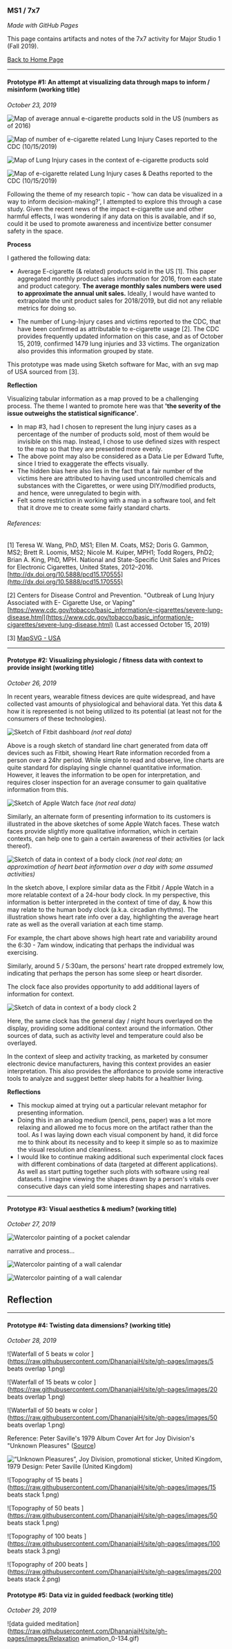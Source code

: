 ### MS1 / 7x7
_Made with GitHub Pages_

This page contains artifacts and notes of the 7x7 activity for Major Studio 1 (Fall 2019).

[Back to Home Page](http://dhananjaih.github.io/site/)

***

#### Prototype #1: An attempt at visualizing data through maps to inform / misinform (working title)
_October 23, 2019_

![Map of average annual e-cigarette products sold in the US (numbers as of 2016) ](https://raw.githubusercontent.com/DhananjaiH/site/gh-pages/images/map1@4x.png)

![Map of number of e-cigarette related Lung Injury Cases reported to the CDC (10/15/2019) ](https://raw.githubusercontent.com/DhananjaiH/site/gh-pages/images/map2@4x.png)

![Map of Lung Injury cases in the context of e-cigarette products sold ](https://raw.githubusercontent.com/DhananjaiH/site/gh-pages/images/map3@4x.png)

![Map of e-cigarette related Lung Injury cases & Deaths reported to the CDC (10/15/2019) ](https://raw.githubusercontent.com/DhananjaiH/site/gh-pages/images/map4@4x.png)

Following the theme of my research topic - 'how can data be visualized in a way to inform decision-making?', I attempted to explore this through a case study. Given the recent news of the impact e-cigarette use and other harmful effects, I was wondering if any data on this is available, and if so, could it be used to promote awareness and incentivize better consumer safety in the space.

**Process**

I gathered the following data:
- Average E-cigarette (& related) products sold in the US [1]. This paper aggregated monthly product sales information for 2016, from each state and product category. **The average monthly sales numbers were used to approximate the annual unit sales.** Ideally, I would have wanted to extrapolate the unit product sales for 2018/2019, but did not any reliable metrics for doing so.

- The number of Lung-Injury cases and victims reported to the CDC, that have been confirmed as attributable to e-cigarette usage [2]. The CDC provides frequently updated information on this case, and as of October 15, 2019, confirmed 1479 lung injuries and 33 victims. The organization also provides this information grouped by state.

This prototype was made using Sketch software for Mac, with an svg map of USA sourced from [3].

**Reflection**

Visualizing tabular information as a map proved to be a challenging process. The theme I wanted to promote here was that **'the severity of the issue outweighs the statistical significance'**.

- In map \#3, had I chosen to represent the lung injury cases as a percentage of the number of products sold, most of them would be invisible on this map. Instead, I chose to use defined sizes with respect to the map so that they are presented more evenly.
- The above point may also be considered as a Data Lie per Edward Tufte, since I tried to exaggerate the effects visually.
- The hidden bias here also lies in the fact that a fair number of the victims here are attributed to having used uncontrolled chemicals and substances with the Cigarettes, or were using DIY/modified products, and hence, were unregulated to begin with.
- Felt some restriction in working with a map in a software tool, and felt that it drove me to create some fairly standard charts.

###### References:
[1] Teresa W. Wang, PhD, MS1; Ellen M. Coats, MS2; Doris G. Gammon, MS2; Brett R. Loomis, MS2; Nicole M. Kuiper, MPH1; Todd Rogers, PhD2; Brian A. King, PhD, MPH. National and State-Specific Unit Sales and Prices for Electronic Cigarettes, United States, 2012–2016. [http://dx.doi.org/10.5888/pcd15.170555](http://dx.doi.org/10.5888/pcd15.170555)

[2] Centers for Disease Control and Prevention. "Outbreak of Lung Injury Associated with E- Cigarette Use, or Vaping" [https://www.cdc.gov/tobacco/basic_information/e-cigarettes/severe-lung-disease.html](https://www.cdc.gov/tobacco/basic_information/e-cigarettes/severe-lung-disease.html) (Last accessed October 15, 2019)

[3] [MapSVG - USA](https://mapsvg.com/maps/usa/)

***

#### Prototype #2: Visualizing physiologic / fitness data with context to provide insight (working title)
_October 26, 2019_

In recent years, wearable fitness devices are quite widespread, and have collected vast amounts of physiological and behavioral data. Yet this data & how it is represented is not being utilized to its potential (at least not for the consumers of these technologies).

![Sketch of Fitbit dashboard ](https://raw.githubusercontent.com/DhananjaiH/site/gh-pages/images/fitbit-dash.jpg)
_(not real data)_

Above is a rough sketch of standard line chart generated from data off devices such as Fitbit, showing Heart Rate information recorded from a person over a 24hr period. While simple to read and observe, line charts are quite standard for displaying single channel quantitative information. However, it leaves the information to be open for interpretation, and requires closer inspection for an average consumer to gain qualitative information from this.

![Sketch of Apple Watch face ](https://raw.githubusercontent.com/DhananjaiH/site/gh-pages/images/apple-watch-face.jpg)
_(not real data)_

Similarly, an alternate form of presenting information to its customers is illustrated in the above sketches of some Apple Watch faces. These watch faces provide slightly more qualitative information, which in certain contexts, can help one to gain a certain awareness of their activities (or lack thereof).

![Sketch of data in context of a body clock ](https://raw.githubusercontent.com/DhananjaiH/site/gh-pages/images/clock-plot-1.jpg)
_(not real data; an approximation of heart beat information over a day with some assumed activities)_

In the sketch above, I explore similar data as the Fitbit / Apple Watch in a more relatable context of a 24-hour body clock. In my perspective, this information is better interpreted in the context of time of day, & how this may relate to the human body clock (a.k.a. circadian rhythms). The illustration shows heart rate info over a day, highlighting the average heart rate as well as the overall variation at each time stamp.

For example, the chart above shows high heart rate and variability around the 6:30 - 7am window, indicating that perhaps the individual was exercising.

Similarly, around 5 / 5:30am, the persons' heart rate dropped extremely low, indicating that perhaps the person has some sleep or heart disorder.

The clock face also provides opportunity to add additional layers of information for context.

![Sketch of data in context of a body clock 2 ](https://raw.githubusercontent.com/DhananjaiH/site/gh-pages/images/clock-plot-daynight@2x.png)

Here, the same clock has the general day / night hours overlayed on the display, providing some additional context around the information. Other sources of data, such as activity level and temperature could also be overlayed.

In the context of sleep and activity tracking, as marketed by consumer electronic device manufacturers, having this context provides an easier interpretation. This also provides the affordance to provide some interactive tools to analyze and suggest better sleep habits for a healthier living.

**Reflections**

- This mockup aimed at trying out a particular relevant metaphor for presenting information.
- Doing this in an analog medium (pencil, pens, paper) was a lot more relaxing and allowed me to focus more on the artifact rather than the tool. As I was laying down each visual component by hand, it did force me to think about its necessity and to keep it simple so as to maximize the visual resolution and cleanliness.
- I would like to continue making additional such experimental clock faces with different combinations of data (targeted at different applications). As well as start putting together such plots with software using real datasets. I imagine viewing the shapes drawn by a person's vitals over consecutive days can yield some interesting shapes and narratives.

***

#### Prototype #3: Visual aesthetics & medium? (working title)
_October 27, 2019_

![Watercolor painting of a pocket calendar ](https://raw.githubusercontent.com/DhananjaiH/site/gh-pages/images/ink-blot-v1.png)

narrative and process...

![Watercolor painting of a wall calendar ](https://raw.githubusercontent.com/DhananjaiH/site/gh-pages/images/ink-blotv2-1.jpg)

![Watercolor painting of a wall calendar ](https://raw.githubusercontent.com/DhananjaiH/site/gh-pages/images/ink-blotv2-final2.jpg)

**Reflection**
----

***

#### Prototype #4: Twisting data dimensions? (working title)
_October 28, 2019_

![Waterfall of 5 beats w color ](https://raw.githubusercontent.com/DhananjaiH/site/gh-pages/images/5 beats overlap 1.png)

![Waterfall of 15 beats w color ](https://raw.githubusercontent.com/DhananjaiH/site/gh-pages/images/20 beats overlap 1.png)

![Waterfall of 50 beats w color ](https://raw.githubusercontent.com/DhananjaiH/site/gh-pages/images/50 beats overlap 1.png)

Reference: Peter Saville's 1979 Album Cover Art for Joy Division's "Unknown Pleasures" ([Source](https://www.creativeboom.com/resources/jens-muellers-new-book-is-the-most-comprehensive-exploration-of-graphic-design-to-date/))

![“Unknown Pleasures”, Joy Division, promotional sticker, United Kingdom, 1979 Design: Peter Saville (United Kingdom)](https://raw.githubusercontent.com/DhananjaiH/site/gh-pages/images/peter-saville-2.jpg)

![Topography of 15 beats ](https://raw.githubusercontent.com/DhananjaiH/site/gh-pages/images/15 beats stack 1.png)

![Topography of 50 beats ](https://raw.githubusercontent.com/DhananjaiH/site/gh-pages/images/50 beats stack 1.png)

![Topography of 100 beats ](https://raw.githubusercontent.com/DhananjaiH/site/gh-pages/images/100 beats stack 3.png)

![Topography of 200 beats ](https://raw.githubusercontent.com/DhananjaiH/site/gh-pages/images/200 beats stack 2.png)

#### Prototype #5: Data viz in guided feedback (working title)
_October 29, 2019_

![data guided meditation](https://raw.githubusercontent.com/DhananjaiH/site/gh-pages/images/Relaxation animation_0-134.gif)
